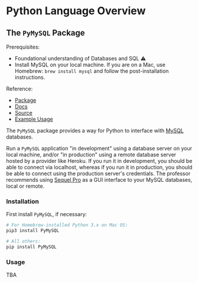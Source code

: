# Python Language Overview

## The `PyMySQL` Package

Prerequisites:

  + Foundational understanding of Databases and SQL :warning:
  + Install MySQL on your local machine. If you are on a Mac, use Homebrew: `brew install mysql` and follow the post-installation instructions.

Reference:

  + [Package](https://pypi.python.org/pypi/PyMySQL)
  + [Docs](https://pymysql.readthedocs.io/en/latest/)
  + [Source](https://github.com/PyMySQL/PyMySQL)
  + [Example Usage](https://github.com/PyMySQL/PyMySQL#id4)

The `PyMySQL` package provides a way for Python to interface with [MySQL](https://www.mysql.com/) databases.

Run a `PyMySQL` application "in development" using a database server on your local machine, and/or "in production" using a remote database server hosted by a provider like Heroku. If you run it in development, you should be able to connect via localhost, whereas if you run it in production, you should be able to connect using the production server's credentials. The professor recommends using [Sequel Pro](http://www.sequelpro.com/download) as a GUI interface to your MySQL databases, local or remote.

### Installation

First install `PyMySQL`, if necessary:

```` sh
# For Homebrew-installed Python 3.x on Mac OS:
pip3 install PyMySQL

# All others:
pip install PyMySQL
````

### Usage

TBA
